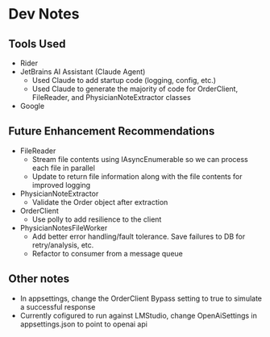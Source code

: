 # Dev Notes

## Tools Used
- Rider
- JetBrains AI Assistant (Claude Agent)
  - Used Claude to add startup code (logging, config, etc.)
  - Used Claude to generate the majority of code for OrderClient, FileReader, and PhysicianNoteExtractor classes
- Google

## Future Enhancement Recommendations
- FileReader
  - Stream file contents using IAsyncEnumerable so we can process each file in parallel
  - Update to return file information along with the file contents for improved logging
- PhysicianNoteExtractor
  - Validate the Order object after extraction
- OrderClient
  - Use polly to add resilience to the client
- PhysicianNotesFileWorker
  - Add better error handling/fault tolerance. Save failures to DB for retry/analysis, etc.
  - Refactor to consumer from a message queue

## Other notes
- In appsettings, change the OrderClient Bypass setting to true to simulate a successful response
- Currently cofigured to run against LMStudio, change OpenAiSettings in appsettings.json to point to openai api